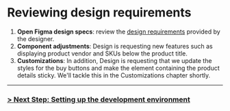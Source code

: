 # Reviewing design requirements

1. **Open Figma design specs**: review the [design requirements](https://www.figma.com/file/wfOE30Q8piyj5Q7zJhXI2o/Reference-Theme-Demo-V2) provided by the designer.
2. **Component adjustments**: Design is requesting new features such as displaying product vendor and SKUs below the product title.
3. **Customizations**: In addition, Design is requesting that we update the styles for the buy buttons and make the element containing the product details sticky. We'll tackle this in the Customizations chapter shortly.

---

### [> Next Step: Setting up the development environment](https://github.com/archetype-themes/devkit/blob/main/1.%20Getting%20Started/Developing%20themes%20with%20components/c.%20Setting%20up%20the%20development%20environment.md)

